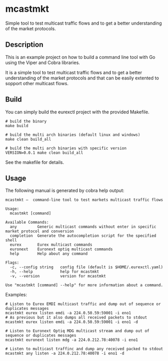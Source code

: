 # mcastmkt
Simple tool to test multicast traffic flows and to get a better understanding of the market protocols.

## Description

This is an example project on how to build a command line tool with Go using the Viper and Cobra libraries.

It is a simple tool to test multicast traffic flows and to get a better understanding 
of the market protocols and that can be easily extented to sopport other multicast flows.

## Build

You can simply build the eurexctl project with the provided Makefile.

```
# build the binary
make build

# build the multi arch binaries (default linux and windows)
make clean build_all

# build the multi arch binaries with specific version
VERSION=0.0.1 make clean build_all
```

See the makefile for details.

## Usage

The following manual is generated by cobra help output:

```
mcastmkt –  command-line tool to test markets multicast traffic flows

Usage:
  mcastmkt [command]

Available Commands:
  any         Generic multicast commands without enter in specific market protocol and conversion
  completion  Generate the autocompletion script for the specified shell
  eurex       Eurex multicast commands
  euronext    Euronext optiq multicast commands
  help        Help about any command

Flags:
  -c, --config string   config file (default is $HOME/.eurexctl.yaml)
  -h, --help            help for mcastmkt
  -v, --version         version for mcastmkt

Use "mcastmkt [command] --help" for more information about a command.
```

Examples:
```
# Listen to Eurex EMDI multicast traffic and dump out of sequence or duplicates messages
mcastmkt eurex listen emdi -a 224.0.50.59:59001 -i eno1
# As previous but it also dumps all received packets to stdout
mcastmkt eurex listen emdi -a 224.0.50.59:59001 -i eno1 -d

# Listen to Euronext Optiq MDG multicast stream and dump out of sequence or duplicates messages
mcastmkt euronext listen mdg -a 224.0.212.78:40078 -i eno1

# Listen to multicast traffinc and dump any received packed to stdout
mcastmkt any listen -a 224.0.212.78:40078 -i eno1 -d
```